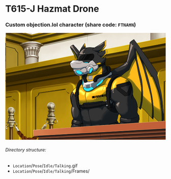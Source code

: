 # T615-J Hazmat Drone
### Custom objection.lol character (share code: `FTNAHN`)
![Preview](/Prosecution/Stand/stand-preview.png)

###### Directory structure:
* `Location`/`Pose`/`Idle/Talking`.gif
* `Location`/`Pose`/`Idle/Talking`/Frames/
